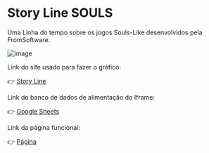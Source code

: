 # Story Line SOULS

Uma Linha do tempo sobre os jogos Souls-Like desenvolvidos pela FromSoftware.

![image](https://github.com/user-attachments/assets/9ba8a60b-6f02-46e9-851f-1730ff83d8bc)

Link do site usado para fazer o gráfico: 

👉 [Story Line](https://storyline.knightlab.com)

Link do banco de dados de alimentação do Iframe: 

👉 [Google Sheets](https://docs.google.com/spreadsheets/d/e/2PACX-1vS_u2h-6yAl4fIzQwCtBGbGwxIVttJs6rwjxMRaYRufdtomRlcgnCj4fDlIWw--QSM3JwteYZM7aVZF/pubhtml)

Link da página funcional: 

👉 [Página](https://diogojp202.github.io/StoryLineSoulsGames/)
